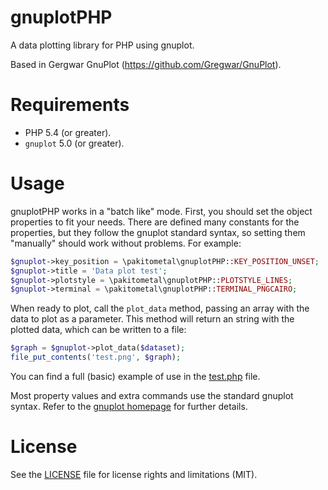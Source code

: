 # gnuplotPHP
A data plotting library for PHP using gnuplot.

Based in Gergwar GnuPlot (https://github.com/Gregwar/GnuPlot).

# Requirements
* PHP 5.4 (or greater).
* `gnuplot` 5.0 (or greater).

# Usage
gnuplotPHP works in a "batch like" mode. First, you should set the object properties to fit your needs. There are defined many constants for the properties, but they follow the gnuplot standard syntax, so setting them "manually" should work without problems. For example:

```php
$gnuplot->key_position = \pakitometal\gnuplotPHP::KEY_POSITION_UNSET;
$gnuplot->title = 'Data plot test';
$gnuplot->plotstyle = \pakitometal\gnuplotPHP::PLOTSTYLE_LINES;
$gnuplot->terminal = \pakitometal\gnuplotPHP::TERMINAL_PNGCAIRO;
```

When ready to plot, call the `plot_data` method, passing an array with the data to plot as a parameter. This method will return an string with the plotted data, which can be written to a file:

```php
$graph = $gnuplot->plot_data($dataset);
file_put_contents('test.png', $graph);
```

You can find a full (basic) example of use in the [test.php](test.php) file.

Most property values and extra commands use the standard gnuplot syntax. Refer to the [gnuplot homepage](http://gnuplot.sourceforge.net/) for further details.

# License
See the [LICENSE](LICENSE) file for license rights and limitations (MIT).

